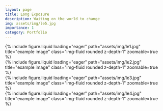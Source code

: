 ```yaml
---
layout: page
title: Long Exposure
description: Waiting on the world to change
img: assets/img/le5.jpg
importance: 1
category: Portfolio
---
```




<div class="row">
    <div class="col-sm mt-3 mt-md-0">
        {% include figure.liquid loading="eager" path="assets/img/le1.jpg" title="example image" class="img-fluid rounded z-depth-1" zoomable=true %}
    </div>
</div>

<div class="row">
    <div class="col-sm mt-3 mt-md-0">
        {% include figure.liquid loading="eager" path="assets/img/le2.jpg" title="example image" class="img-fluid rounded z-depth-1" zoomable=true %}
    </div>
</div>

<div class="row">
    <div class="col-sm mt-3 mt-md-0">
        {% include figure.liquid loading="eager" path="assets/img/le3.jpg" title="example image" class="img-fluid rounded z-depth-1" zoomable=true %}
    </div>
</div>

<div class="row">
    <div class="col-sm mt-3 mt-md-0">
        {% include figure.liquid loading="eager" path="assets/img/le4.jpg" title="example image" class="img-fluid rounded z-depth-1" zoomable=true %}
    </div>
</div>

